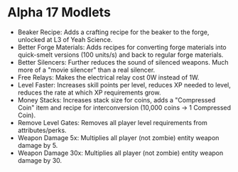 # Alpha 17 Modlets
- Beaker Recipe: Adds a crafting recipe for the beaker to the forge, unlocked at L3 of Yeah Science.
- Better Forge Materials: Adds recipes for converting forge materials into quick-smelt versions (100 units/s) and back to regular forge materials.
- Better Silencers: Further reduces the sound of silenced weapons. Much more of a "movie silencer" than a real silencer.
- Free Relays: Makes the electrical relay cost 0W instead of 1W.
- Level Faster: Increases skill points per level, reduces XP needed to level, reduces the rate at which XP requirements grow.
- Money Stacks: Increases stack size for coins, adds a "Compressed Coin" item and recipe for interconversion (10,000 coins -> 1 Compressed Coin).
- Remove Level Gates: Removes all player level requirements from attributes/perks.
- Weapon Damage 5x: Multiplies all player (not zombie) entity weapon damage by 5.
- Weapon Damage 30x: Multiplies all player (not zombie) entity weapon damage by 30.